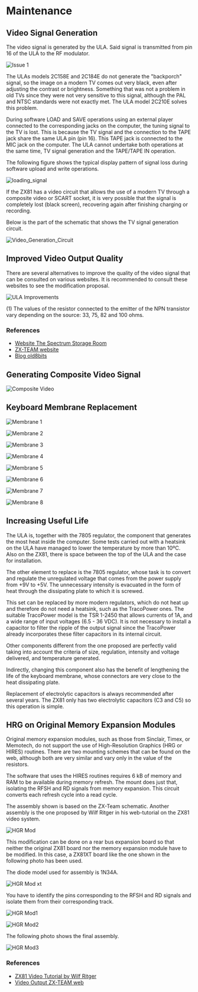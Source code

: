 # Maintenance

## Video Signal Generation

The video signal is generated by the ULA. Said signal is transmitted from pin 16 of the ULA to the RF modulator.


![Issue 1](_images/ZX81_issue1.jpg?raw=true "Issue 1")

The ULAs models 2C158E and 2C184E do not generate the "backporch" signal, so the image on a modern TV comes out very black, even after adjusting the contrast or brightness. Something that was not a problem in old TVs since they were not very sensitive to this signal, although the PAL and NTSC standards were not exactly met. The ULA model 2C210E solves this problem.

During software LOAD and SAVE operations using an external player connected to the corresponding jacks on the computer, the tuning signal to the TV is lost. This is because the TV signal and the connection to the TAPE jack share the same ULA pin (pin 16). This TAPE jack is connected to the MIC jack on the computer. The ULA cannot undertake both operations at the same time, TV signal generation and the TAPE/TAPE IN operation.

The following figure shows the typical display pattern of signal loss during software upload and write operations.


![loading_signal](_images/Sen%25CC%2583al%20carga.png?raw=true "Loading signal")


If the ZX81 has a video circuit that allows the use of a modern TV through a composite video or SCART socket, it is very possible that the signal is completely lost (black screen), recovering again after finishing charging or recording.

Below is the part of the schematic that shows the TV signal generation circuit. 

![Video_Generation_Circuit](_images/circuito%20generacion%20video.png?raw=true "Video Generation Circuit")


## Improved Video Output Quality

There are several alternatives to improve the quality of the video signal that can be consulted on various websites. It is recommended to consult these websites to see the modification proposal.


![ULA Improvements](_images/esquema%20mejoras.jpg?raw=true "ULA Improvements")


(1) The values of the resistor connected to the emitter of the NPN transistor vary depending on the
source: 33, 75, 82 and 100 ohms.


### References

* [Website The Spectrum Storage Room](http://trastero.speccy.org/)
* [ZX-TEAM website](http://www.zx81.de/)
* [Blog old8bits](http://old8bits.blogspot.com.es/)


## Generating Composite Video Signal

![Composite Video](_images/AV%20para%20ZX81.jpg?raw=true "Composite Video")


## Keyboard Membrane Replacement


![Membrane 1](_images/membrana1.png?raw=true "Menbrane 1")

![Membrane 2](_images/membrana2.png?raw=true "Menbrane 2")

![Membrane 3](_images/membrana3.png?raw=true "Menbrane 3")

![Membrane 4](_images/membrana4.png?raw=true "Menbrane 4")

![Membrane 5](_images/membrana5.png?raw=true "Menbrane 5")

![Membrane 6](_images/membrana6.png?raw=true "Menbrane 6")

![Membrane 7](_images/membrana7.png?raw=true "Menbrane 7")

![Membrane 8](_images/membrana8.png?raw=true "Menbrane 8")


## Increasing Useful Life

The ULA is, together with the 7805 regulator, the component that generates the most heat inside the computer. Some tests carried out with a heatsink on the ULA have managed to lower the temperature by more than 10ºC. Also on the ZX81, there is space between the top of the ULA and the case for installation.

The other element to replace is the 7805 regulator, whose task is to convert and regulate the unregulated voltage that comes from the power supply from +9V to +5V. The unnecessary intensity is evacuated in the form of heat through the dissipating plate to which it is screwed.

This set can be replaced by more modern regulators, which do not heat up and therefore do not need a heatsink, such as the TracoPower ones. The suitable TracoPower model is the TSR 1-2450 that allows currents of 1A, and a wide range of input voltages (6.5 - 36 VDC). It is not necessary to install a capacitor to filter the ripple of the output signal since the TracoPower already incorporates these filter capacitors in its internal circuit.

Other components different from the one proposed are perfectly valid taking into account the criteria of size, regulation, intensity and voltage delivered, and temperature generated.

Indirectly, changing this component also has the benefit of lengthening the life of the keyboard membrane, whose connectors are very close to the heat dissipating plate.

Replacement of electrolytic capacitors is always recommended after several years. The ZX81 only has two electrolytic capacitors (C3 and C5) so this operation is simple.


## HRG on Original Memory Expansion Modules

Original memory expansion modules, such as those from Sinclair, Timex, or Memotech, do not support the use of High-Resolution Graphics (HRG or HIRES) routines. There are two mounting schemes that can be found on the web, although both are very similar and vary only in the value of the resistors.

The software that uses the HIRES routines requires 6 kB of memory and RAM to be available during memory refresh. The mount does just that, isolating the RFSH and RD signals from memory expansion. This circuit converts each refresh cycle into a read cycle.

The assembly shown is based on the ZX-Team schematic. Another assembly is the one proposed by Wilf Ritger in his web-tutorial on the ZX81 video system.


![HGR Mod](_images/modificacion%20HRG.png?raw=true "HGR Mod")


This modification can be done on a rear bus expansion board so that neither the original ZX81 board nor the memory expansion module have to be modified. In this case, a ZX81XT board like the one shown in the following photo has been used.

The diode model used for assembly is 1N34A.

![HGR Mod xt](_images/zx81xt.png?raw=true "HGR Mod xt")

You have to identify the pins corresponding to the RFSH and RD signals and isolate them from their corresponding track.

![HGR Mod1](_images/modHRG1.png?raw=true "HGR Mod1")

![HGR Mod2](_images/modHRG2.png?raw=true "HGR Mod2")

The following photo shows the final assembly.

![HGR Mod3](_images/modHRG3.png?raw=true "HGR Mod3")


### References

* [ZX81 Video Tutorial by Wilf Ritger](http://www.user.dccnet.com/wrigter/index_files/ZX%20Video%20Tutorial.htm)
* [Video Output ZX-TEAM web](http://www.zx81.de/english/_frame_e.htm)
